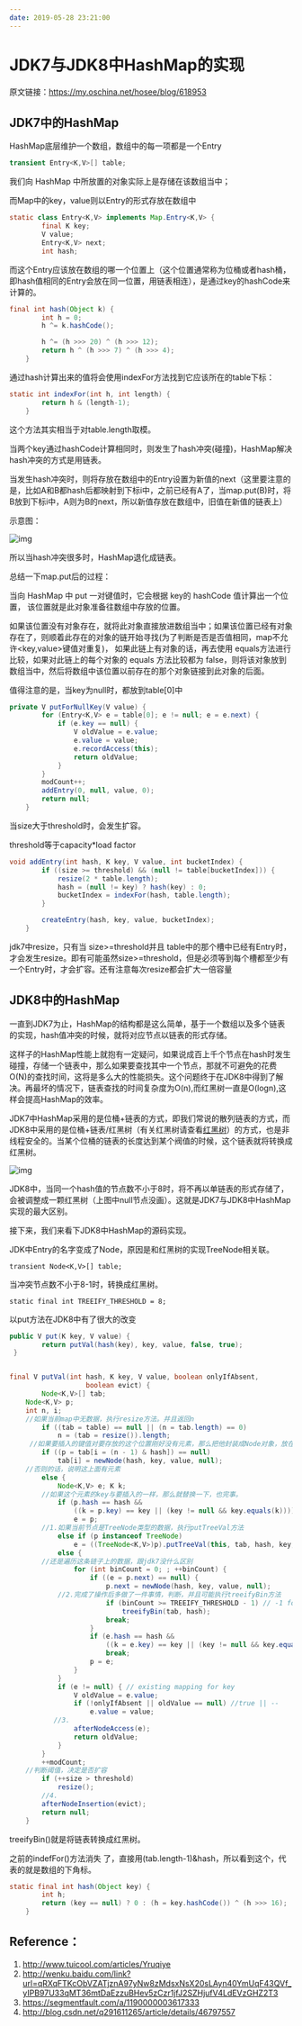 ```yaml
---
date: 2019-05-28 23:21:00
---
```


# JDK7与JDK8中HashMap的实现

原文链接：<https://my.oschina.net/hosee/blog/618953>


## JDK7中的HashMap

HashMap底层维护一个数组，数组中的每一项都是一个Entry

```java
transient Entry<K,V>[] table;
```

我们向 HashMap 中所放置的对象实际上是存储在该数组当中； 

而Map中的key，value则以Entry的形式存放在数组中

```java
static class Entry<K,V> implements Map.Entry<K,V> {
        final K key;
        V value;
        Entry<K,V> next;
        int hash;
```

而这个Entry应该放在数组的哪一个位置上（这个位置通常称为位桶或者hash桶，即hash值相同的Entry会放在同一位置，用链表相连），是通过key的hashCode来计算的。

```java
final int hash(Object k) {
        int h = 0;
        h ^= k.hashCode();

        h ^= (h >>> 20) ^ (h >>> 12);
        return h ^ (h >>> 7) ^ (h >>> 4);
    }
```

通过hash计算出来的值将会使用indexFor方法找到它应该所在的table下标：

```java
static int indexFor(int h, int length) {
        return h & (length-1);
    }
```

这个方法其实相当于对table.length取模。

当两个key通过hashCode计算相同时，则发生了hash冲突(碰撞)，HashMap解决hash冲突的方式是用链表。

当发生hash冲突时，则将存放在数组中的Entry设置为新值的next（这里要注意的是，比如A和B都hash后都映射到下标i中，之前已经有A了，当map.put(B)时，将B放到下标i中，A则为B的next，所以新值存放在数组中，旧值在新值的链表上）

示意图：

![img](http://static.oschina.net/uploads/space/2016/0217/210043_4aAJ_2243330.png)

所以当hash冲突很多时，HashMap退化成链表。

总结一下map.put后的过程：

当向 HashMap 中 put 一对键值时，它会根据 key的 hashCode 值计算出一个位置， 该位置就是此对象准备往数组中存放的位置。 

如果该位置没有对象存在，就将此对象直接放进数组当中；如果该位置已经有对象存在了，则顺着此存在的对象的链开始寻找(为了判断是否是否值相同，map不允许<key,value>键值对重复)， 如果此链上有对象的话，再去使用 equals方法进行比较，如果对此链上的每个对象的 equals 方法比较都为 false，则将该对象放到数组当中，然后将数组中该位置以前存在的那个对象链接到此对象的后面。 

值得注意的是，当key为null时，都放到table[0]中

```java
private V putForNullKey(V value) {
        for (Entry<K,V> e = table[0]; e != null; e = e.next) {
            if (e.key == null) {
                V oldValue = e.value;
                e.value = value;
                e.recordAccess(this);
                return oldValue;
            }
        }
        modCount++;
        addEntry(0, null, value, 0);
        return null;
    }
```

当size大于threshold时，会发生扩容。 

threshold等于capacity*load factor





```java
void addEntry(int hash, K key, V value, int bucketIndex) {
        if ((size >= threshold) && (null != table[bucketIndex])) {
            resize(2 * table.length);
            hash = (null != key) ? hash(key) : 0;
            bucketIndex = indexFor(hash, table.length);
        }

        createEntry(hash, key, value, bucketIndex);
    }
```

jdk7中resize，只有当 size>=threshold并且 table中的那个槽中已经有Entry时，才会发生resize。即有可能虽然size>=threshold，但是必须等到每个槽都至少有一个Entry时，才会扩容。还有注意每次resize都会扩大一倍容量





## JDK8中的HashMap

一直到JDK7为止，HashMap的结构都是这么简单，基于一个数组以及多个链表的实现，hash值冲突的时候，就将对应节点以链表的形式存储。

这样子的HashMap性能上就抱有一定疑问，如果说成百上千个节点在hash时发生碰撞，存储一个链表中，那么如果要查找其中一个节点，那就不可避免的花费O(N)的查找时间，这将是多么大的性能损失。这个问题终于在JDK8中得到了解决。再最坏的情况下，链表查找的时间复杂度为O(n),而红黑树一直是O(logn),这样会提高HashMap的效率。

JDK7中HashMap采用的是位桶+链表的方式，即我们常说的散列链表的方式，而JDK8中采用的是位桶+链表/红黑树（有关红黑树请查看[红黑树](http://my.oschina.net/hosee/blog/618828)）的方式，也是非线程安全的。当某个位桶的链表的长度达到某个阀值的时候，这个链表就将转换成红黑树。

![img](http://static.oschina.net/uploads/space/2016/0222/184438_IA5n_2243330.jpg)

JDK8中，当同一个hash值的节点数不小于8时，将不再以单链表的形式存储了，会被调整成一颗红黑树（上图中null节点没画）。这就是JDK7与JDK8中HashMap实现的最大区别。

接下来，我们来看下JDK8中HashMap的源码实现。

JDK中Entry的名字变成了Node，原因是和红黑树的实现TreeNode相关联。

```
transient Node<K,V>[] table;
```

当冲突节点数不小于8-1时，转换成红黑树。

```
static final int TREEIFY_THRESHOLD = 8;
```

以put方法在JDK8中有了很大的改变

```java
public V put(K key, V value) {
        return putVal(hash(key), key, value, false, true);
 }


final V putVal(int hash, K key, V value, boolean onlyIfAbsent,
                   boolean evict) {
        Node<K,V>[] tab;
	Node<K,V> p; 
	int n, i;
	//如果当前map中无数据，执行resize方法。并且返回n
        if ((tab = table) == null || (n = tab.length) == 0)
            n = (tab = resize()).length;
	 //如果要插入的键值对要存放的这个位置刚好没有元素，那么把他封装成Node对象，放在这个位置上就完事了
        if ((p = tab[i = (n - 1) & hash]) == null)
            tab[i] = newNode(hash, key, value, null);
	//否则的话，说明这上面有元素
        else {
            Node<K,V> e; K k;
	    //如果这个元素的key与要插入的一样，那么就替换一下，也完事。
            if (p.hash == hash &&
                ((k = p.key) == key || (key != null && key.equals(k))))
                e = p;
	    //1.如果当前节点是TreeNode类型的数据，执行putTreeVal方法
            else if (p instanceof TreeNode)
                e = ((TreeNode<K,V>)p).putTreeVal(this, tab, hash, key, value);
            else {
		//还是遍历这条链子上的数据，跟jdk7没什么区别
                for (int binCount = 0; ; ++binCount) {
                    if ((e = p.next) == null) {
                        p.next = newNode(hash, key, value, null);
			//2.完成了操作后多做了一件事情，判断，并且可能执行treeifyBin方法
                        if (binCount >= TREEIFY_THRESHOLD - 1) // -1 for 1st
                            treeifyBin(tab, hash);
                        break;
                    }
                    if (e.hash == hash &&
                        ((k = e.key) == key || (key != null && key.equals(k))))
                        break;
                    p = e;
                }
            }
            if (e != null) { // existing mapping for key
                V oldValue = e.value;
                if (!onlyIfAbsent || oldValue == null) //true || --
                    e.value = value;
		   //3.
                afterNodeAccess(e);
                return oldValue;
            }
        }
        ++modCount;
	//判断阈值，决定是否扩容
        if (++size > threshold)
            resize();
	    //4.
        afterNodeInsertion(evict);
        return null;
    }
```

treeifyBin()就是将链表转换成红黑树。

之前的indefFor()方法消失 了，直接用(tab.length-1)&hash，所以看到这个，代表的就是数组的下角标。

```java
static final int hash(Object key) {
        int h;
        return (key == null) ? 0 : (h = key.hashCode()) ^ (h >>> 16);
    }
```







## Reference：

1. http://www.tuicool.com/articles/Yruqiye
2. http://wenku.baidu.com/link?url=qRXqFTKcObVZATjznA97yNw8zMdsxNsX20sLAyn40YmUqF43QVf_yIPB97U33qMT36mtDaEzzuBHev5zCzr1jfJ2SZHjufV4LdEVzGHZ2T3
3. https://segmentfault.com/a/1190000003617333
4. http://blog.csdn.net/q291611265/article/details/46797557